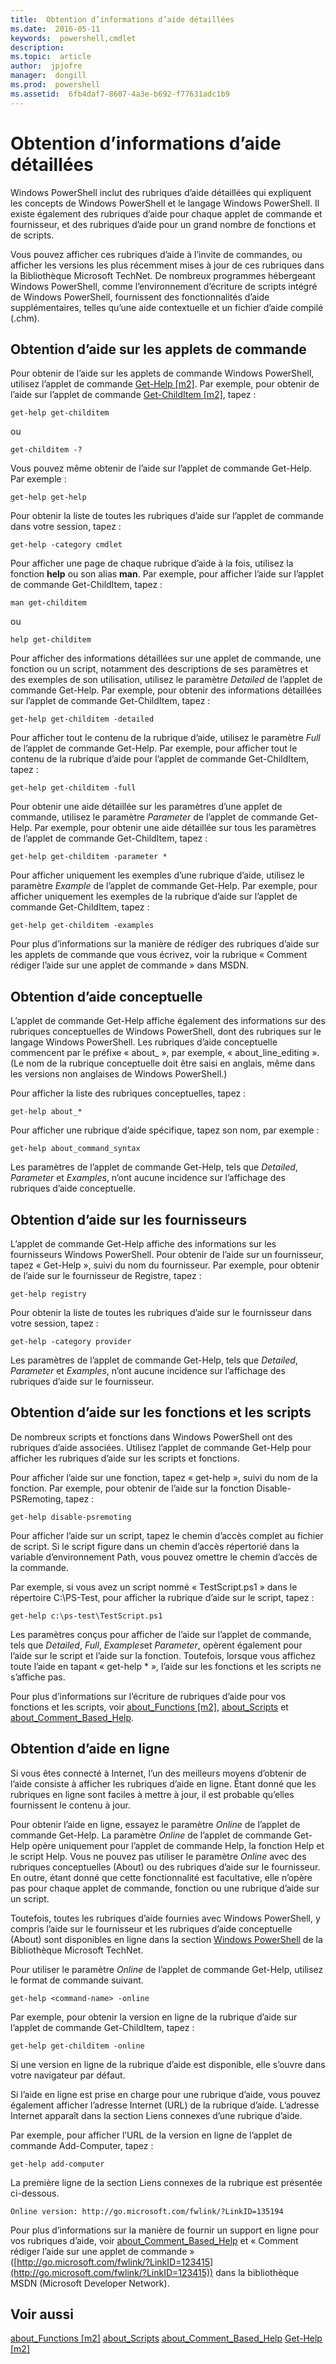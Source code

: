 ```yaml
---
title:  Obtention d’informations d’aide détaillées
ms.date:  2016-05-11
keywords:  powershell,cmdlet
description:  
ms.topic:  article
author:  jpjofre
manager:  dongill
ms.prod:  powershell
ms.assetid:  6fb4daf7-8607-4a3e-b692-f77631adc1b9
---
```


# Obtention d’informations d’aide détaillées
Windows PowerShell inclut des rubriques d’aide détaillées qui expliquent les concepts de Windows PowerShell et le langage Windows PowerShell. Il existe également des rubriques d’aide pour chaque applet de commande et fournisseur, et des rubriques d’aide pour un grand nombre de fonctions et de scripts.

Vous pouvez afficher ces rubriques d’aide à l’invite de commandes, ou afficher les versions les plus récemment mises à jour de ces rubriques dans la Bibliothèque Microsoft TechNet. De nombreux programmes hébergeant Windows PowerShell, comme l’environnement d’écriture de scripts intégré de Windows PowerShell, fournissent des fonctionnalités d’aide supplémentaires, telles qu’une aide contextuelle et un fichier d’aide compilé (.chm).

## Obtention d’aide sur les applets de commande
Pour obtenir de l’aide sur les applets de commande Windows PowerShell, utilisez l’applet de commande [Get-Help [m2]](https://technet.microsoft.com/en-us/library/2d7fe1b4-0025-4580-a911-d81922dd6cd2). Par exemple, pour obtenir de l’aide sur l’applet de commande [Get-ChildItem [m2]](https://technet.microsoft.com/en-us/library/4b270d63-c995-45b8-b5b4-3f8887efbfcc), tapez :

```
get-help get-childitem
```

ou

```
get-childitem -?
```

Vous pouvez même obtenir de l’aide sur l’applet de commande Get-Help. Par exemple :

```
get-help get-help
```

Pour obtenir la liste de toutes les rubriques d’aide sur l’applet de commande dans votre session, tapez :

```
get-help -category cmdlet
```

Pour afficher une page de chaque rubrique d’aide à la fois, utilisez la fonction **help** ou son alias **man**. Par exemple, pour afficher l’aide sur l’applet de commande Get-ChildItem, tapez :

```
man get-childitem
```

ou

```
help get-childitem
```

Pour afficher des informations détaillées sur une applet de commande, une fonction ou un script, notamment des descriptions de ses paramètres et des exemples de son utilisation, utilisez le paramètre *Detailed* de l’applet de commande Get-Help. Par exemple, pour obtenir des informations détaillées sur l’applet de commande Get-ChildItem, tapez :

```
get-help get-childitem -detailed
```

Pour afficher tout le contenu de la rubrique d’aide, utilisez le paramètre *Full* de l’applet de commande Get-Help. Par exemple, pour afficher tout le contenu de la rubrique d’aide pour l’applet de commande Get-ChildItem, tapez :

```
get-help get-childitem -full
```

Pour obtenir une aide détaillée sur les paramètres d’une applet de commande, utilisez le paramètre *Parameter* de l’applet de commande Get-Help. Par exemple, pour obtenir une aide détaillée sur tous les paramètres de l’applet de commande Get-ChildItem, tapez :

```
get-help get-childitem -parameter *
```

Pour afficher uniquement les exemples d’une rubrique d’aide, utilisez le paramètre *Example* de l’applet de commande Get-Help. Par exemple, pour afficher uniquement les exemples de la rubrique d’aide sur l’applet de commande Get-ChildItem, tapez :

```
get-help get-childitem -examples
```

Pour plus d’informations sur la manière de rédiger des rubriques d’aide sur les applets de commande que vous écrivez, voir la rubrique « Comment rédiger l’aide sur une applet de commande » dans MSDN.

## Obtention d’aide conceptuelle
L’applet de commande Get-Help affiche également des informations sur des rubriques conceptuelles de Windows PowerShell, dont des rubriques sur le langage Windows PowerShell. Les rubriques d’aide conceptuelle commencent par le préfixe « about_ », par exemple, « about_line_editing ». (Le nom de la rubrique conceptuelle doit être saisi en anglais, même dans les versions non anglaises de Windows PowerShell.)

Pour afficher la liste des rubriques conceptuelles, tapez :

```
get-help about_*
```

Pour afficher une rubrique d’aide spécifique, tapez son nom, par exemple :

```
get-help about_command_syntax
```

Les paramètres de l’applet de commande Get-Help, tels que *Detailed*, *Parameter* et *Examples*, n’ont aucune incidence sur l’affichage des rubriques d’aide conceptuelle.

## Obtention d’aide sur les fournisseurs
L’applet de commande Get-Help affiche des informations sur les fournisseurs Windows PowerShell. Pour obtenir de l’aide sur un fournisseur, tapez « Get-Help », suivi du nom du fournisseur. Par exemple, pour obtenir de l’aide sur le fournisseur de Registre, tapez :

```
get-help registry
```

Pour obtenir la liste de toutes les rubriques d’aide sur le fournisseur dans votre session, tapez :

```
get-help -category provider
```

Les paramètres de l’applet de commande Get-Help, tels que *Detailed*, *Parameter* et *Examples*, n’ont aucune incidence sur l’affichage des rubriques d’aide sur le fournisseur.

## Obtention d’aide sur les fonctions et les scripts
De nombreux scripts et fonctions dans Windows PowerShell ont des rubriques d’aide associées. Utilisez l’applet de commande Get-Help pour afficher les rubriques d’aide sur les scripts et fonctions.

Pour afficher l’aide sur une fonction, tapez « get-help », suivi du nom de la fonction. Par exemple, pour obtenir de l’aide sur la fonction Disable-PSRemoting, tapez :

```
get-help disable-psremoting
```

Pour afficher l’aide sur un script, tapez le chemin d’accès complet au fichier de script. Si le script figure dans un chemin d’accès répertorié dans la variable d’environnement Path, vous pouvez omettre le chemin d’accès de la commande.

Par exemple, si vous avez un script nommé « TestScript.ps1 » dans le répertoire C:\PS-Test, pour afficher la rubrique d’aide sur le script, tapez :

```
get-help c:\ps-test\TestScript.ps1
```

Les paramètres conçus pour afficher de l’aide sur l’applet de commande, tels que *Detailed*, *Full*, *Examples*et *Parameter*, opèrent également pour l’aide sur le script et l’aide sur la fonction. Toutefois, lorsque vous affichez toute l’aide en tapant « get-help * », l’aide sur les fonctions et les scripts ne s’affiche pas.

Pour plus d’informations sur l’écriture de rubriques d’aide pour vos fonctions et les scripts, voir [about_Functions [m2]](https://technet.microsoft.com/en-us/library/61d40692-5300-4de9-a9b5-bae31815e105), [about_Scripts](https://technet.microsoft.com/en-us/library/7dc08334-dcfe-450b-b949-0554855623af) et [about_Comment_Based_Help](https://technet.microsoft.com/en-us/library/99a81ccc-21a0-49ec-a1b3-9efe2b4c0bbf).

## Obtention d’aide en ligne
Si vous êtes connecté à Internet, l’un des meilleurs moyens d’obtenir de l’aide consiste à afficher les rubriques d’aide en ligne. Étant donné que les rubriques en ligne sont faciles à mettre à jour, il est probable qu’elles fournissent le contenu à jour.

Pour obtenir l’aide en ligne, essayez le paramètre *Online* de l’applet de commande Get-Help. La paramètre *Online* de l’applet de commande Get-Help opère uniquement pour l’applet de commande Help, la fonction Help et le script Help. Vous ne pouvez pas utiliser le paramètre *Online* avec des rubriques conceptuelles (About) ou des rubriques d’aide sur le fournisseur. En outre, étant donné que cette fonctionnalité est facultative, elle n’opère pas pour chaque applet de commande, fonction ou une rubrique d’aide sur un script.

Toutefois, toutes les rubriques d’aide fournies avec Windows PowerShell, y compris l’aide sur le fournisseur et les rubriques d’aide conceptuelle (About) sont disponibles en ligne dans la section [Windows PowerShell](http://go.microsoft.com/fwlink/?LinkID=107116) de la Bibliothèque Microsoft TechNet.

Pour utiliser le paramètre *Online* de l’applet de commande Get-Help, utilisez le format de commande suivant.

```
get-help <command-name> -online
```

Par exemple, pour obtenir la version en ligne de la rubrique d’aide sur l’applet de commande Get-ChildItem, tapez :

```
get-help get-childitem -online
```

Si une version en ligne de la rubrique d’aide est disponible, elle s’ouvre dans votre navigateur par défaut.

Si l’aide en ligne est prise en charge pour une rubrique d’aide, vous pouvez également afficher l’adresse Internet (URL) de la rubrique d’aide. L’adresse Internet apparaît dans la section Liens connexes d’une rubrique d’aide.

Par exemple, pour afficher l’URL de la version en ligne de l’applet de commande Add-Computer, tapez :

```
get-help add-computer
```

La première ligne de la section Liens connexes de la rubrique est présentée ci-dessous.

```
Online version: http://go.microsoft.com/fwlink/?LinkID=135194
```

Pour plus d’informations sur la manière de fournir un support en ligne pour vos rubriques d’aide, voir [about_Comment_Based_Help](https://technet.microsoft.com/en-us/library/99a81ccc-21a0-49ec-a1b3-9efe2b4c0bbf) et « Comment rédiger l’aide sur une applet de commande » ([http://go.microsoft.com/fwlink/?LinkID=123415](http://go.microsoft.com/fwlink/?LinkID=123415)) dans la bibliothèque MSDN (Microsoft Developer Network).

## Voir aussi
[about_Functions [m2]](https://technet.microsoft.com/en-us/library/61d40692-5300-4de9-a9b5-bae31815e105)
[about_Scripts](https://technet.microsoft.com/en-us/library/7dc08334-dcfe-450b-b949-0554855623af)
[about_Comment_Based_Help](https://technet.microsoft.com/en-us/library/99a81ccc-21a0-49ec-a1b3-9efe2b4c0bbf)
[Get-Help [m2]](https://technet.microsoft.com/en-us/library/2d7fe1b4-0025-4580-a911-d81922dd6cd2)



<!--HONumber=May16_HO2-->


